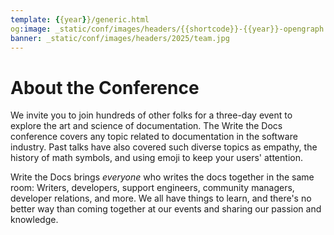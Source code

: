 ```yaml
---
template: {{year}}/generic.html
og:image: _static/conf/images/headers/{{shortcode}}-{{year}}-opengraph.jpg
banner: _static/conf/images/headers/2025/team.jpg
---
```


# About the Conference

We invite you to join hundreds of other folks for a three-day event to explore the art and science of documentation.
The Write the Docs conference covers any topic related to documentation in the software industry.
Past talks have also covered such diverse topics as empathy, the history of math symbols, and using emoji to keep your users' attention.

Write the Docs brings *everyone* who writes the docs together in the same room: Writers, developers, support engineers, community managers, developer relations, and more.
We all have things to learn, and there's no better way than coming together at our events and sharing our passion and knowledge.
